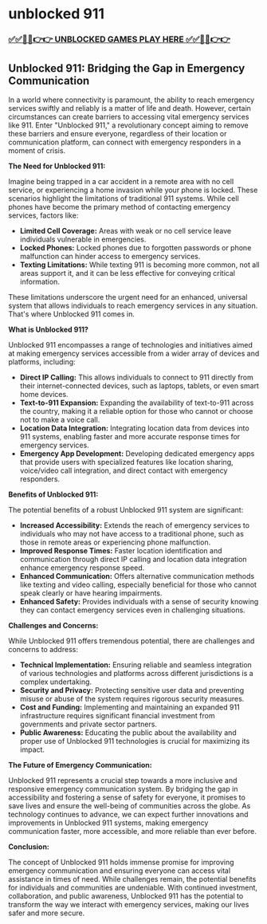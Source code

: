 # unblocked 911

### [✅✅🔴🔴👉👉 UNBLOCKED GAMES PLAY HERE ✅✅🔴🔴👉👉](https://topstoryindia.com)

## Unblocked 911: Bridging the Gap in Emergency Communication

In a world where connectivity is paramount, the ability to reach emergency services swiftly and reliably is a matter of life and death.  However, certain circumstances can create barriers to accessing vital emergency services like 911.  Enter "Unblocked 911," a revolutionary concept aiming to remove these barriers and ensure everyone, regardless of their location or communication platform, can connect with emergency responders in a moment of crisis.

**The Need for Unblocked 911:**

Imagine being trapped in a car accident in a remote area with no cell service, or experiencing a home invasion while your phone is locked.  These scenarios highlight the limitations of traditional 911 systems.  While cell phones have become the primary method of contacting emergency services, factors like:

* **Limited Cell Coverage:**  Areas with weak or no cell service leave individuals vulnerable in emergencies.
* **Locked Phones:**  Locked phones due to forgotten passwords or phone malfunction can hinder access to emergency services.
* **Texting Limitations:**  While texting 911 is becoming more common, not all areas support it, and it can be less effective for conveying critical information.

These limitations underscore the urgent need for an enhanced, universal system that allows individuals to reach emergency services in any situation.  That's where Unblocked 911 comes in.

**What is Unblocked 911?**

Unblocked 911 encompasses a range of technologies and initiatives aimed at making emergency services accessible from a wider array of devices and platforms, including:

* **Direct IP Calling:**  This allows individuals to connect to 911 directly from their internet-connected devices, such as laptops, tablets, or even smart home devices.
* **Text-to-911 Expansion:**  Expanding the availability of text-to-911 across the country, making it a reliable option for those who cannot or choose not to make a voice call.
* **Location Data Integration:**  Integrating location data from devices into 911 systems, enabling faster and more accurate response times for emergency services.
* **Emergency App Development:**  Developing dedicated emergency apps that provide users with specialized features like location sharing, voice/video call integration, and direct contact with emergency responders.

**Benefits of Unblocked 911:**

The potential benefits of a robust Unblocked 911 system are significant:

* **Increased Accessibility:**  Extends the reach of emergency services to individuals who may not have access to a traditional phone, such as those in remote areas or experiencing phone malfunction.
* **Improved Response Times:**  Faster location identification and communication through direct IP calling and location data integration enhance emergency response speed.
* **Enhanced Communication:**  Offers alternative communication methods like texting and video calling, especially beneficial for those who cannot speak clearly or have hearing impairments.
* **Enhanced Safety:**  Provides individuals with a sense of security knowing they can contact emergency services even in challenging situations.

**Challenges and Concerns:**

While Unblocked 911 offers tremendous potential, there are challenges and concerns to address:

* **Technical Implementation:**  Ensuring reliable and seamless integration of various technologies and platforms across different jurisdictions is a complex undertaking.
* **Security and Privacy:**  Protecting sensitive user data and preventing misuse or abuse of the system requires rigorous security measures.
* **Cost and Funding:**  Implementing and maintaining an expanded 911 infrastructure requires significant financial investment from governments and private sector partners.
* **Public Awareness:**  Educating the public about the availability and proper use of Unblocked 911 technologies is crucial for maximizing its impact.

**The Future of Emergency Communication:**

Unblocked 911 represents a crucial step towards a more inclusive and responsive emergency communication system.  By bridging the gap in accessibility and fostering a sense of safety for everyone, it promises to save lives and ensure the well-being of communities across the globe.  As technology continues to advance, we can expect further innovations and improvements in Unblocked 911 systems, making emergency communication faster, more accessible, and more reliable than ever before. 

**Conclusion:**

The concept of Unblocked 911 holds immense promise for improving emergency communication and ensuring everyone can access vital assistance in times of need.  While challenges remain, the potential benefits for individuals and communities are undeniable.  With continued investment, collaboration, and public awareness, Unblocked 911 has the potential to transform the way we interact with emergency services, making our lives safer and more secure. 
